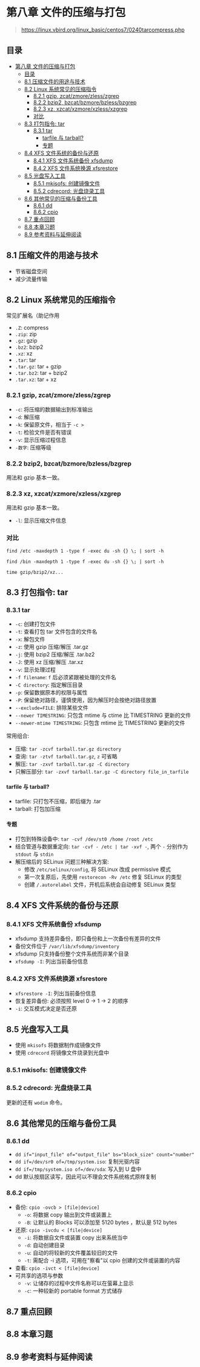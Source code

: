 # 第八章 文件的压缩与打包

> <https://linux.vbird.org/linux_basic/centos7/0240tarcompress.php>

## 目录

- [第八章 文件的压缩与打包](#第八章-文件的压缩与打包)
  - [目录](#目录)
  - [8.1 压缩文件的用途与技术](#81-压缩文件的用途与技术)
  - [8.2 Linux 系统常见的压缩指令](#82-linux-系统常见的压缩指令)
    - [8.2.1 gzip, zcat/zmore/zless/zgrep](#821-gzip-zcatzmorezlesszgrep)
    - [8.2.2 bzip2, bzcat/bzmore/bzless/bzgrep](#822-bzip2-bzcatbzmorebzlessbzgrep)
    - [8.2.3 xz, xzcat/xzmore/xzless/xzgrep](#823-xz-xzcatxzmorexzlessxzgrep)
    - [对比](#对比)
  - [8.3 打包指令: tar](#83-打包指令-tar)
    - [8.3.1 tar](#831-tar)
      - [tarfile 与 tarball?](#tarfile-与-tarball)
      - [专题](#专题)
  - [8.4 XFS 文件系统的备份与还原](#84-xfs-文件系统的备份与还原)
    - [8.4.1 XFS 文件系统备份 xfsdump](#841-xfs-文件系统备份-xfsdump)
    - [8.4.2 XFS 文件系统换源 xfsrestore](#842-xfs-文件系统换源-xfsrestore)
  - [8.5 光盘写入工具](#85-光盘写入工具)
    - [8.5.1 mkisofs: 创建镜像文件](#851-mkisofs-创建镜像文件)
    - [8.5.2 cdrecord: 光盘烧录工具](#852-cdrecord-光盘烧录工具)
  - [8.6 其他常见的压缩与备份工具](#86-其他常见的压缩与备份工具)
    - [8.6.1 dd](#861-dd)
    - [8.6.2 cpio](#862-cpio)
  - [8.7 重点回顾](#87-重点回顾)
  - [8.8 本章习题](#88-本章习题)
  - [8.9 参考资料与延伸阅读](#89-参考资料与延伸阅读)

## 8.1 压缩文件的用途与技术

- 节省磁盘空间
- 减少流量传输

## 8.2 Linux 系统常见的压缩指令

常见扩展名（助记作用

- `.Z`: compress
- `.zip`: zip
- `.gz`: gzip
- `.bz2`: bzip2
- `.xz`: xz
- `.tar`: tar
- `.tar.gz`: tar + gzip
- `.tar.bz2`: tar + bzip2
- `.tar.xz`: tar + xz

### 8.2.1 gzip, zcat/zmore/zless/zgrep

- `-c`: 将压缩的数据输出到标准输出
- `-d`: 解压缩
- `-k`: 保留原文件，相当于 `-c >`
- `-t`: 检验文件是否有错误
- `-v`: 显示压缩过程信息
- `-数字`: 压缩等级

### 8.2.2 bzip2, bzcat/bzmore/bzless/bzgrep

用法和 gzip 基本一致。

### 8.2.3 xz, xzcat/xzmore/xzless/xzgrep

用法和 gzip 基本一致。

- `-l`: 显示压缩文件信息

### 对比

`find /etc -maxdepth 1 -type f -exec du -sh {} \; | sort -h`

`find /bin -maxdepth 1 -type f -exec du -sh {} \; | sort -h`

`time gzip/bzip2/xz...`

## 8.3 打包指令: tar

### 8.3.1 tar

- `-c`: 创建打包文件
- `-t`: 查看打包 tar 文件包含的文件名
- `-x`: 解包文件
- `-z`: 使用 gzip 压缩/解压 .tar.gz
- `-j`: 使用 bzip2 压缩/解压 .tar.bz2
- `-J`: 使用 xz 压缩/解压 .tar.xz
- `-v`: 显示处理过程
- `-f filename`: `f` 后必须紧跟被处理的文件名
- `-C directory`: 指定解压目录
- `-p`: 保留数据原本的权限与属性
- `-P`: 保留绝对路径，谨慎使用，因为解压时会按绝对路径放置
- `--exclude=FILE`: 排除某些文件
- `--newer TIMESTRING`: 只包含 mtime 与 ctime 比 TIMESTRING 更新的文件
- `--newer-mtime TIMESTRING`: 只包含 mtime 比 TIMESTRING 更新的文件

常用组合:

- 压缩: `tar -zcvf tarball.tar.gz directory`
- 查询: `tar -ztvf tarball.tar.gz`, `z` 可省略
- 解压: `tar -zxvf tarball.tar.gz -C directory`
- 只解压部分: `tar -zxvf tarball.tar.gz -C directory file_in_tarfile`

#### tarfile 与 tarball?

- tarfile: 只打包不压缩，即后缀为 .tar
- tarball: 打包加压缩

#### 专题

- 打包到特殊设备中: `tar -cvf /dev/st0 /home /root /etc`
- 结合管道与数据重定向: `tar -cvf - /etc | tar -xvf -`, 两个 `-` 分别作为
  `stdout` 与 `stdin`
- 解压缩后的 SELinux 问题三种解决方案:
  - 修改 `/etc/selinux/config`, 将 SELinux 改成 permissive 模式
  - 第一次复原后，先使用 `restorecon -Rv /etc` 修复 SELinux 的类型
  - 创建 `/.autorelabel` 文件，开机后系统会自动修复 SELinux 类型

## 8.4 XFS 文件系统的备份与还原

### 8.4.1 XFS 文件系统备份 xfsdump

- xfsdump 支持差异备份，即只备份和上一次备份有差异的文件
- 备份文件位于 `/var/lib/xfsdump/inventory`
- xfsdump 只支持备份整个文件系统而非某个目录
- `xfsdump -I`: 列出当前备份信息

### 8.4.2 XFS 文件系统换源 xfsrestore

- `xfsrestore -I`: 列出当前备份信息
- 恢复差异备份: 必须按照 level 0 -> 1 -> 2 的顺序
- `-i`: 交互模式决定是否还原

## 8.5 光盘写入工具

- 使用 `mkisofs` 将数据制作成镜像文件
- 使用 `cdrecord` 将镜像文件烧录到光盘中

### 8.5.1 mkisofs: 创建镜像文件

### 8.5.2 cdrecord: 光盘烧录工具

更新的还有 `wodim` 命令。

## 8.6 其他常见的压缩与备份工具

### 8.6.1 dd

- `dd if="input_file" of="output_file" bs="block_size" count="number"`
- `dd if=/dev/sr0 of=/tmp/system.iso`: 复制光驱内容
- `dd if=/tmp/system.iso of=/dev/sda`: 写入到 U 盘中
- dd 默认按扇区读写，因此可以不理会文件系统格式原样复制

### 8.6.2 cpio

- 备份: `cpio -ovcb > [file|device]`
  - `-o`: 将数据 copy 输出到文件或装置上
  - `-B`: 让默认的 Blocks 可以添加至 5120 bytes ，默认是 512 bytes
- 还原: `cpio -ivcdu < [file|device]`
  - `-i`: 将数据自文件或装置 copy 出来系统当中
  - `-d`: 自动创建目录
  - `-u`: 自动的将较新的文件覆盖较旧的文件
  - `-t`: 需配合 -i 选项，可用在"察看"以 cpio 创建的文件或装置的内容
- 查看: `cpio -ivct < [file|device]`
- 可共享的选项与参数
  - `-v`: 让储存的过程中文件名称可以在萤幕上显示
  - `-c`: 一种较新的 portable format 方式储存

## 8.7 重点回顾

## 8.8 本章习题

## 8.9 参考资料与延伸阅读
